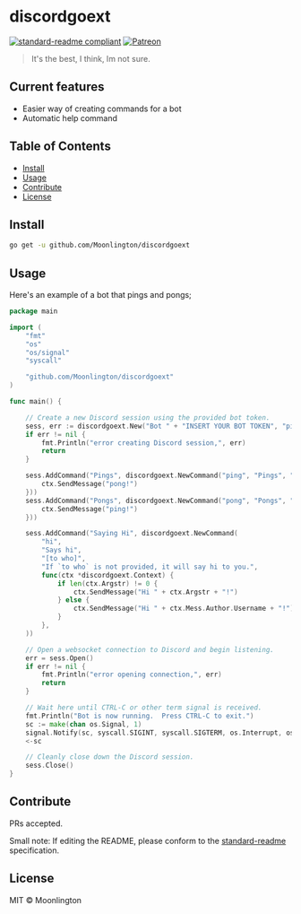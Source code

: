 # discordgoext

[![standard-readme compliant](https://img.shields.io/badge/standard--readme-OK-green.svg?style=flat-square)](https://github.com/RichardLitt/standard-readme)
[![Patreon](https://img.shields.io/badge/patreon-donate!-orange.svg?style=flat-square)](https://www.patreon.com/floretta)

> It's the best, I think, Im not sure.

## Current features

- Easier way of creating commands for a bot
- Automatic help command

## Table of Contents

- [Install](#install)
- [Usage](#usage)
- [Contribute](#contribute)
- [License](#license)

## Install

```bash
go get -u github.com/Moonlington/discordgoext
```

## Usage

Here's an example of a bot that pings and pongs;

```go
package main

import (
    "fmt"
    "os"
    "os/signal"
    "syscall"

    "github.com/Moonlington/discordgoext"
)

func main() {

    // Create a new Discord session using the provided bot token.
    sess, err := discordgoext.New("Bot " + "INSERT YOUR BOT TOKEN", "pingbot.", false)
    if err != nil {
        fmt.Println("error creating Discord session,", err)
        return
    }

    sess.AddCommand("Pings", discordgoext.NewCommand("ping", "Pings", "", "", func(ctx *discordgoext.Context) {
        ctx.SendMessage("pong!")
    }))
    sess.AddCommand("Pongs", discordgoext.NewCommand("pong", "Pongs", "", "", func(ctx *discordgoext.Context) {
        ctx.SendMessage("ping!")
    }))

    sess.AddCommand("Saying Hi", discordgoext.NewCommand(
        "hi",
        "Says hi",
        "[to who]",
        "If `to who` is not provided, it will say hi to you.",
        func(ctx *discordgoext.Context) {
            if len(ctx.Argstr) != 0 {
                ctx.SendMessage("Hi " + ctx.Argstr + "!")
            } else {
                ctx.SendMessage("Hi " + ctx.Mess.Author.Username + "!")
            }
        },
    ))

    // Open a websocket connection to Discord and begin listening.
    err = sess.Open()
    if err != nil {
        fmt.Println("error opening connection,", err)
        return
    }

    // Wait here until CTRL-C or other term signal is received.
    fmt.Println("Bot is now running.  Press CTRL-C to exit.")
    sc := make(chan os.Signal, 1)
    signal.Notify(sc, syscall.SIGINT, syscall.SIGTERM, os.Interrupt, os.Kill)
    <-sc

    // Cleanly close down the Discord session.
    sess.Close()
}
```

## Contribute

PRs accepted.

Small note: If editing the README, please conform to the [standard-readme](https://github.com/RichardLitt/standard-readme) specification.

## License

MIT © Moonlington
